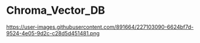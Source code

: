 # Chroma_Vector_DB

https://user-images.githubusercontent.com/891664/227103090-6624bf7d-9524-4e05-9d2c-c28d5d451481.png

